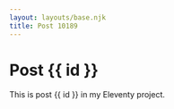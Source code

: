 ```yaml
---
layout: layouts/base.njk
title: Post 10189
---
```


# Post {{ id }}

This is post {{ id }} in my Eleventy project.
